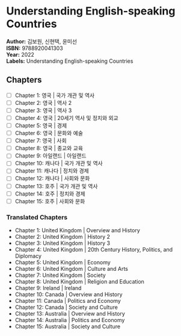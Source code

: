 # Understanding English-speaking Countries
**Author:** 김보원, 신현택, 윤미선 <br/>
**ISBN:** 9788920041303 <br/>
**Year:** 2022 <br/>
**Labels:** Understanding English-speaking Countries

## Chapters
- [ ] Chapter 1: 영국 | 국가 개관 및 역사
- [ ] Chapter 2: 영국 | 역사 2
- [ ] Chapter 3: 영국 | 역사 3
- [ ] Chapter 4: 영국 | 20세기 역사 및 정치와 외교
- [ ] Chapter 5: 영국 | 경제
- [ ] Chapter 6: 영국 | 문화와 예술
- [ ] Chapter 7: 영국 | 사회
- [ ] Chapter 8: 영국 | 종교와 교육
- [ ] Chapter 9: 아일랜드 | 아일랜드
- [ ] Chapter 10: 캐나다 | 국가 개관 및 역사
- [ ] Chapter 11: 캐나다 | 정치와 경제
- [ ] Chapter 12: 캐나다 | 사회와 문화
- [ ] Chapter 13: 호주 | 국가 개관 및 역사
- [ ] Chapter 14: 호주 | 정치와 경제
- [ ] Chapter 15: 호주 | 사회와 문화

### Translated Chapters
- Chapter 1: United Kingdom | Overview and History
- Chapter 2: United Kingdom | History 2
- Chapter 3: United Kingdom | History 3
- Chapter 4: United Kingdom | 20th Century History, Politics, and Diplomacy
- Chapter 5: United Kingdom | Economy
- Chapter 6: United Kingdom | Culture and Arts
- Chapter 7: United Kingdom | Society
- Chapter 8: United Kingdom | Religion and Education
- Chapter 9: Ireland | Ireland
- Chapter 10: Canada | Overview and History
- Chapter 11: Canada | Politics and Economy
- Chapter 12: Canada | Society and Culture
- Chapter 13: Australia | Overview and History
- Chapter 14: Australia | Politics and Economy
- Chapter 15: Australia | Society and Culture
